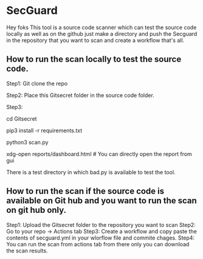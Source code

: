 # SecGuard
Hey foks This tool is a source code scanner which can test the source code locally as well as on the github just make a directory and push the Secguard in the repository that you want to scan and create a workflow that's all.

## How to run the scan locally to test the source code.

Step1:
Git clone the repo

Step2: 
Place this Gitsecret folder in the source code folder.

Step3:

cd Gitsecret

pip3 install -r requirements.txt

python3 scan.py

xdg-open reports/dashboard.html # You can directly open the report from gui

There is a  test directory in which bad.py is available to test the tool.

## How to run the scan if the source code is available on Git hub and you want to run the scan on git hub only.

Step1:
Upload the Gitsecret folder to the repository you want to scan
Step2:
Go to your repo → Actions tab
Step3:
Create a workflow and copy paste the contents of secguard.yml in your wlorflow file and commite chages.
Step4: 
You can run the scan from actions tab from there only you can download the scan results.

